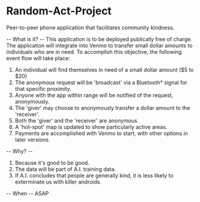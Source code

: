 # Random-Act-Project
Peer-to-peer phone application that facilitates community kindness.

-- What is it? --
This application is to be deployed publically free of charge.  The application will integrate into Venmo to transfer small dollar amounts to individuals who are in need.  To accomplish this objective, the following event flow will take place:

1.  An individual will find themselves in need of a small dollar amount ($5 to $20)
2.  The anonymous request will be 'broadcast' via a Bluetooth* signal for that specific proximity.
3.  Anyone with the app within range will be notified of the request, anonymously.
4.  The 'giver' may choose to anonymously transfer a dollar amount to the 'receiver'.
5.  Both the 'giver' and the 'receiver' are anonymous.
6.  A 'hot-spot' map is updated to show particularly active areas.
7.  Payments are accomplished with Venmo to start, with other options in later versions.

-- Why? --
1.  Because it's good to be good.
2.  The data will be part of A.I. training data.
3.  If A.I. concludes that people are generally kind, it is less likely to exterminate us with killer 
    androids.

-- When --
ASAP

